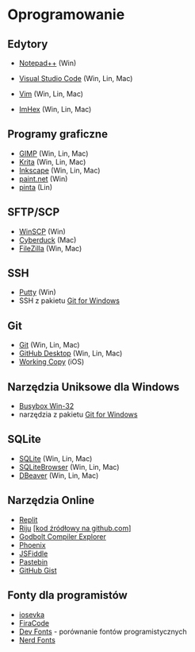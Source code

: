# Oprogramowanie

## Edytory

* [Notepad++](https://notepad-plus-plus.org/) (Win)
* [Visual Studio Code](https://code.visualstudio.com/) (Win, Lin, Mac)
* [Vim](https://www.vim.org/download.php) (Win, Lin, Mac)

* [ImHex](https://github.com/WerWolv/ImHex) (Win, Lin, Mac)

## Programy graficzne

* [GIMP](https://www.gimp.org/) (Win, Lin, Mac)
* [Krita](https://krita.org/) (Win, Lin, Mac)
* [Inkscape](https://inkscape.org/) (Win, Lin, Mac)
* [paint.net](https://www.getpaint.net/) (Win)
* [pinta](https://www.pinta-project.com/) (Lin)


## SFTP/SCP

* [WinSCP](https://winscp.net) (Win)
* [Cyberduck](https://cyberduck.io/) (Mac)
* [FileZilla](https://filezilla-project.org/) (Win, Mac)

## SSH

* [Putty](https://www.chiark.greenend.org.uk/~sgtatham/putty/) (Win)
* SSH z pakietu [Git for Windows](https://git-scm.com/)

## Git

* [Git](https://git-scm.com/) (Win, Lin, Mac)
* [GitHub Desktop](https://desktop.github.com/) (Win, Lin, Mac)
* [Working Copy](https://apps.apple.com/us/app/working-copy-git-client/id896694807) (iOS)


## Narzędzia Uniksowe dla Windows

* [Busybox Win-32](https://frippery.org/busybox/)
* narzędzia z pakietu [Git for Windows](https://git-scm.com/)


## SQLite

* [SQLite](http://sqlite.org/index.html) (Win, Lin, Mac)
* [SQLiteBrowser](http://sqlitebrowser.org/) (Win, Lin, Mac)
* [DBeaver](https://dbeaver.io/) (Win, Lin, Mac)

## Narzędzia Online

* [Replit](https://replit.com/)
* [Riju](https://riju.codes/) [[kod źródłowy na github.com]](https://github.com/radian-software/riju)
* [Godbolt Compiler Explorer](https://godbolt.org/)
* [Phoenix](https://phcode.dev/)
* [JSFiddle](https://jsfiddle.net/)
* [Pastebin](https://pastebin.com/)
* [GitHub Gist](https://gist.github.com/)

## Fonty dla programistów

* [iosevka](https://typeof.net/Iosevka/)
* [FiraCode](https://github.com/tonsky/FiraCode#readme)
* [Dev Fonts](https://devfonts.gafi.dev/) - porównanie fontów programistycznych
* [Nerd Fonts](https://github.com/ryanoasis/nerd-fonts)

